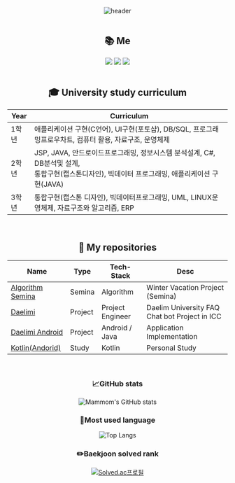 <div align="center">
  
![header](https://capsule-render.vercel.app/api?type=waving&color=0:BBFBD7,100:D2D1FF&height=300&section=header&text=Welcome&fontSize=90&animation=fadeIn&fontAlignY=38&desc=Mammom%20Github&descAlignY=51&descAlign=62 )
<br /><br />
  
  
## :books: Me
  
  <img src="https://img.shields.io/badge/Kotlin-7F52FF?style=flat-square&logo=kotlin&logoColor=white"/>
  <img src="https://img.shields.io/badge/Java-007396?style=flat-square&logo=java&logoColor=white"/>
  <img src="https://img.shields.io/badge/android-3DDC84?style=flat-square&logo=android&logoColor=white"/>
  
  <br />
  <br />
  
<!--   ## :postbox:Contact Me Here
  
  

  
  <br /> -->
  
##  :mortar_board: University study curriculum

| Year |Curriculum|
| ------ |----------- |
| 1학년 | 애플리케이션 구현(C언어), UI구현(포토샵), DB/SQL, 프로그래밍프로우차트, 컴퓨터 활용, 자료구조, 운영체제|
| 2학년 | JSP, JAVA, 안드로이드프로그래밍, 정보시스템 분석설계, C#, DB분석및 설계, <br>통합구현(캡스톤디자인), 빅데이터 프로그래밍, 애플리케이션 구현(JAVA)|
| 3학년 | 통합구현(캡스톤 디자인), 빅데이터프로그래밍, UML, LINUX운영체제, 자료구조와 알고리즘, ERP|

  
  <br />
  
  ## :memo: My repositories
  
|Name|Type|Tech-Stack|Desc|
|---|---|---|---|
|[Algorithm Semina](https://github.com/Mammom/Algorithm_Semina)|Semina|Algorithm|Winter Vacation Project (Semina)|
|[Daelimi](https://github.com/Mammom/Daelimi-Main-)|Project|Project Engineer|Daelim University FAQ Chat bot Project in ICC|
|[Daelimi Android](https://github.com/Mammom/Daelimi-Android-)|Project|Android / Java|Application Implementation|
|[Kotlin(Andorid)](https://github.com/Mammom/Android-Kotlin-)|Study|Kotlin|Personal Study|

  <br />
  
  ###  :chart_with_upwards_trend:GitHub stats
  ![Mammom's GitHub stats](https://github-readme-stats.vercel.app/api?username=Mammom&show_icons=true&theme=radical)

  ###  :dizzy:Most used language
  ![Top Langs](https://github-readme-stats.vercel.app/api/top-langs/?username=Mammom&layout=Demo&theme=radical)
  
  ###  :pencil2:Baekjoon solved rank
  [![Solved.ac프로필](http://mazassumnida.wtf/api/v2/generate_badge?boj=kimcomcom)](https://solved.ac/kimcomcom) 
  
</div>
